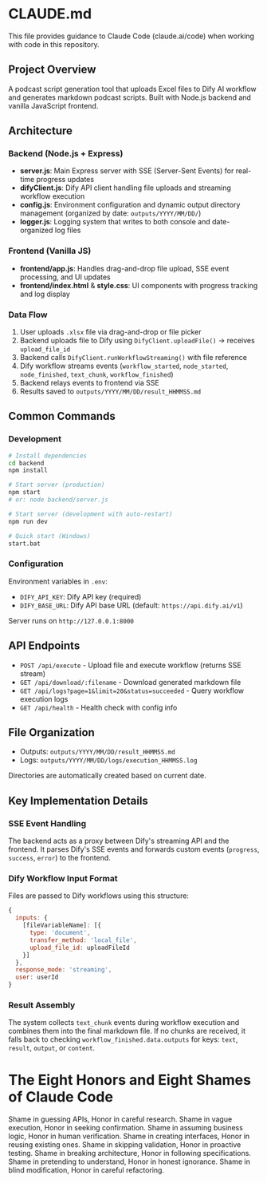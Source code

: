 # CLAUDE.md

This file provides guidance to Claude Code (claude.ai/code) when working with code in this repository.

## Project Overview

A podcast script generation tool that uploads Excel files to Dify AI workflow and generates markdown podcast scripts. Built with Node.js backend and vanilla JavaScript frontend.

## Architecture

### Backend (Node.js + Express)
- **server.js**: Main Express server with SSE (Server-Sent Events) for real-time progress updates
- **difyClient.js**: Dify API client handling file uploads and streaming workflow execution
- **config.js**: Environment configuration and dynamic output directory management (organized by date: `outputs/YYYY/MM/DD/`)
- **logger.js**: Logging system that writes to both console and date-organized log files

### Frontend (Vanilla JS)
- **frontend/app.js**: Handles drag-and-drop file upload, SSE event processing, and UI updates
- **frontend/index.html** & **style.css**: UI components with progress tracking and log display

### Data Flow
1. User uploads `.xlsx` file via drag-and-drop or file picker
2. Backend uploads file to Dify using `DifyClient.uploadFile()` → receives `upload_file_id`
3. Backend calls `DifyClient.runWorkflowStreaming()` with file reference
4. Dify workflow streams events (`workflow_started`, `node_started`, `node_finished`, `text_chunk`, `workflow_finished`)
5. Backend relays events to frontend via SSE
6. Results saved to `outputs/YYYY/MM/DD/result_HHMMSS.md`

## Common Commands

### Development
```bash
# Install dependencies
cd backend
npm install

# Start server (production)
npm start
# or: node backend/server.js

# Start server (development with auto-restart)
npm run dev

# Quick start (Windows)
start.bat
```

### Configuration
Environment variables in `.env`:
- `DIFY_API_KEY`: Dify API key (required)
- `DIFY_BASE_URL`: Dify API base URL (default: `https://api.dify.ai/v1`)

Server runs on `http://127.0.0.1:8000`

## API Endpoints

- `POST /api/execute` - Upload file and execute workflow (returns SSE stream)
- `GET /api/download/:filename` - Download generated markdown file
- `GET /api/logs?page=1&limit=20&status=succeeded` - Query workflow execution logs
- `GET /api/health` - Health check with config info

## File Organization

- Outputs: `outputs/YYYY/MM/DD/result_HHMMSS.md`
- Logs: `outputs/YYYY/MM/DD/logs/execution_HHMMSS.log`

Directories are automatically created based on current date.

## Key Implementation Details

### SSE Event Handling
The backend acts as a proxy between Dify's streaming API and the frontend. It parses Dify's SSE events and forwards custom events (`progress`, `success`, `error`) to the frontend.

### Dify Workflow Input Format
Files are passed to Dify workflows using this structure:
```javascript
{
  inputs: {
    [fileVariableName]: [{
      type: 'document',
      transfer_method: 'local_file',
      upload_file_id: uploadFileId
    }]
  },
  response_mode: 'streaming',
  user: userId
}
```

### Result Assembly
The system collects `text_chunk` events during workflow execution and combines them into the final markdown file. If no chunks are received, it falls back to checking `workflow_finished.data.outputs` for keys: `text`, `result`, `output`, or `content`.


# The Eight Honors and Eight Shames of Claude Code
Shame in guessing APIs, Honor in careful research.
Shame in vague execution, Honor in seeking confirmation.
Shame in assuming business logic, Honor in human verification.
Shame in creating interfaces, Honor in reusing existing ones.
Shame in skipping validation, Honor in proactive testing.
Shame in breaking architecture, Honor in following specifications.
Shame in pretending to understand, Honor in honest ignorance.
Shame in blind modification, Honor in careful refactoring.
